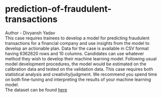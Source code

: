 # prediction-of-fraudulent-transactions
Author - Divyansh Yadav<br>
This case requires trainees to develop a model for predicting fraudulent transactions for a 
financial company and use insights from the model to develop an actionable plan. Data for the 
case is available in CSV format having 6362620 rows and 10 columns.
Candidates can use whatever method they wish to develop their machine learning model. 
Following usual model development procedures, the model would be estimated on the 
calibration data and tested on the validation data. This case requires both statistical analysis and 
creativity/judgment. We recommend you spend time on both fine-tuning and interpreting the 
results of your machine learning model.<br>
The dataset can be found <a href="https://www.kaggle.com/datasets/chitwanmanchanda/fraudulent-transactions-data">here</a>

